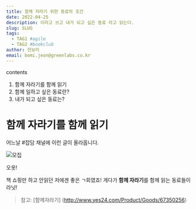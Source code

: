 ```yaml
---
title: 함께 자라기 위한 동료의 조건
date: 2022-04-25
description: 이라고 쓰고 내가 되고 싶은 동료 라고 읽는다.
slug: SLUG
tags:
  - TAG1 #agile
  - TAG2 #bookclub
author: 전보미
email: bomi.jeon@greenlabs.co.kr
---
```


contents

1. 함께 자라기를 함께 읽기
2. 함께 일하고 싶은 동료란?
3. 내가 되고 싶은 동료는?



# 함께 자라기를 함께 읽기

어느날 #잡담 채널에 이런 글이 올라옵니다.

![모집](/Users/spring/Documents/2022-04-25/모집.png)



오옷!

책 쇼핑만 하고 안읽던 저에겐 좋은 ㄱ회였죠! 게다가 **함께 자라기**를 함께 읽는 동료들이라닛!

> 참고: [함께자라기] (http://www.yes24.com/Product/Goods/67350256)

